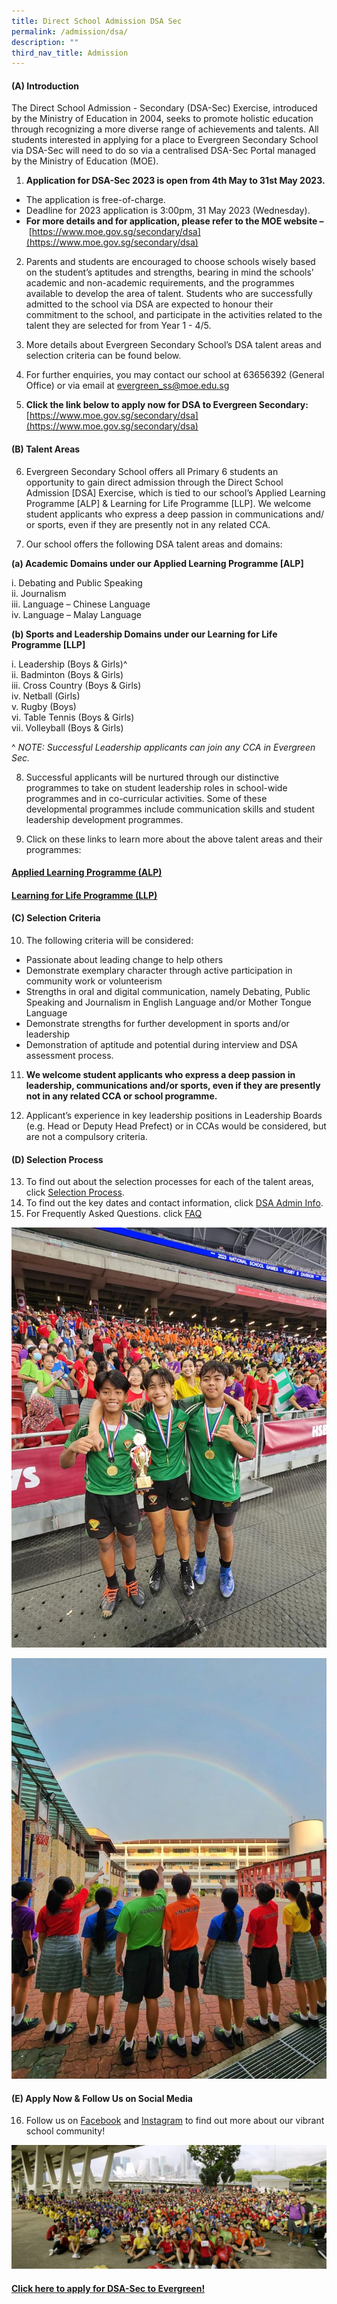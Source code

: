 ```yaml
---
title: Direct School Admission DSA Sec
permalink: /admission/dsa/
description: ""
third_nav_title: Admission
---
```

#### **(A) Introduction**

The Direct School Admission - Secondary (DSA-Sec) Exercise, introduced by the Ministry of Education in 2004, seeks to promote holistic education through recognizing a more diverse range of achievements and talents. All students interested in applying for a place to Evergreen Secondary School via DSA-Sec will need to do so via a centralised DSA-Sec Portal managed by the Ministry of Education (MOE).



1.   **Application for DSA-Sec 2023 is open from 4th May to 31st May 2023.**
* The application is free-of-charge.
* Deadline for 2023 application is 3:00pm, 31 May 2023 (Wednesday).
* **For more details and for application, please refer to the MOE website –**  [https://www.moe.gov.sg/secondary/dsa](https://www.moe.gov.sg/secondary/dsa)



2.   Parents and students are encouraged to choose schools wisely based on the student’s aptitudes and strengths, bearing in mind the schools’ academic and non-academic requirements, and the programmes available to develop the area of talent. Students who are successfully admitted to the school via DSA are expected to honour their commitment to the school, and participate in the activities related to the talent they are selected for from Year 1 - 4/5.

3.   More details about Evergreen Secondary School’s DSA talent areas and selection criteria can be found below.

4.   For further enquiries, you may contact our school at 63656392 (General Office) or via email at [evergreen\_ss@moe.edu.sg](mailto:evergreen_ss@moe.edu.sg?subject=Evergreen%20Secondary%20School)

5.   **Click the link below to apply now for DSA to Evergreen Secondary:** [https://www.moe.gov.sg/secondary/dsa](https://www.moe.gov.sg/secondary/dsa)

#### **(B) Talent Areas**

6.   Evergreen Secondary School offers all Primary 6 students an opportunity to gain direct admission through the Direct School Admission \[DSA\] Exercise, which is tied to our school’s Applied Learning Programme \[ALP\] & Learning for Life Programme \[LLP\]. We welcome student applicants who express a deep passion in communications and/ or sports, even if they are presently not in any related CCA.


7.   Our school offers the following DSA talent areas and domains:

**(a) Academic Domains under our Applied Learning Programme \[ALP\]**

i. Debating and Public Speaking  
ii. Journalism  
iii. Language – Chinese Language  
iv. Language – Malay Language

**(b) Sports and Leadership Domains under our Learning for Life Programme \[LLP\]**

i. Leadership (Boys & Girls)^  
ii. Badminton (Boys & Girls)  
iii. Cross Country (Boys & Girls)  
iv. Netball (Girls)  
v. Rugby (Boys)  
vi. Table Tennis (Boys & Girls)  
vii. Volleyball (Boys & Girls)

^ *NOTE: Successful Leadership applicants can join any CCA in Evergreen Sec.*

8.   Successful applicants will be nurtured through our distinctive programmes to take on student leadership roles in school-wide programmes and in co-curricular activities. Some of these developmental programmes include communication skills and student leadership development programmes.

9.   Click on these links to learn more about the above talent areas and their programmes:

#### **[Applied Learning Programme (ALP)](https://www.evergreensec.moe.edu.sg/curriculum/alp/)**

#### **[Learning for Life Programme (LLP)](https://www.evergreensec.moe.edu.sg/our-curriculum/Distinctive-School-Programmes/Learning-for-Life-Programme-LLP/)**

#### **(C) Selection Criteria**

10.   The following criteria will be considered:
* Passionate about leading change to help others
* Demonstrate exemplary character through active participation in community work or volunteerism
* Strengths in oral and digital communication, namely Debating, Public Speaking and Journalism in English Language and/or Mother Tongue Language
* Demonstrate strengths for further development in sports and/or leadership
* Demonstration of aptitude and potential during interview and DSA assessment process.

11.   **We welcome student applicants who express a deep passion in leadership, communications and/or sports, even if they are presently not in any related CCA or school programme.**

12.   Applicant’s experience in key leadership positions in Leadership Boards (e.g. Head or Deputy Head Prefect) or in CCAs would be considered, but are not a compulsory criteria.

#### **(D) Selection Process**

13.   To find out about the selection processes for each of the talent areas, click [Selection Process](/files/Direct%20School%20Admission/evg-selection-process-information.pdf). 
14.   To find out the key dates and contact information, click [DSA Admin Info](/files/Direct%20School%20Admission/dsa%20admin%20info.pdf).
15.   For Frequently Asked Questions. click [FAQ](/files/dsa%20frequently%20asked%20questions_v2.pdf)

![](/images/School%20information/Direct%20School%20Admission/evg%20rugby.jpg)

![](/images/School%20information/Direct%20School%20Admission/evg%20rainbow2.jpg)


#### **(E) Apply Now & Follow Us on Social Media**

16.   Follow us on [Facebook](https://www.facebook.com/EvergreenSecondary/) and [Instagram](https://www.instagram.com/evergreen_secondary_official/) to find out more about our vibrant school community!

![](/images/School%20information/Direct%20School%20Admission/evg%20road%20run.jpg) 
#### **[Click here to apply for DSA-Sec to Evergreen!](https://www.moe.gov.sg/secondary/dsa)**